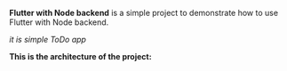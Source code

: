 **Flutter with Node backend** is a simple project to demonstrate how to use Flutter with Node backend.

*it is simple ToDo app*

**This is the architecture of the project:**

